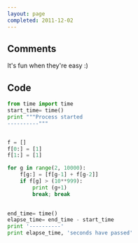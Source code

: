 ```yaml
---
layout: page
completed: 2011-12-02
---
```


## Comments

It's fun when they're easy :)

## Code

```python
from time import time
start_time= time()
print """Process started
----------"""


f = []
f[0:] = [1]
f[1:] = [1]

for g in range(2, 10000):
	f[g:] = [f[g-1] + f[g-2]]
	if f[g] > (10**999):
		print (g+1)
		break; break
		

end_time= time()
elapse_time= end_time - start_time
print '----------'
print elapse_time, 'seconds have passed'
```
